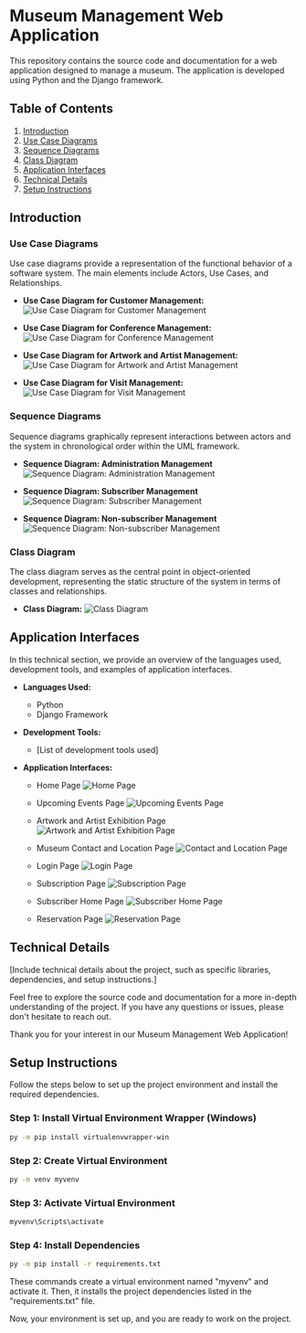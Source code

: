 # Museum Management Web Application

This repository contains the source code and documentation for a web application designed to manage a museum. The application is developed using Python and the Django framework.

## Table of Contents
1. [Introduction](#introduction)
2. [Use Case Diagrams](#use-case-diagrams)
3. [Sequence Diagrams](#sequence-diagrams)
4. [Class Diagram](#class-diagram)
5. [Application Interfaces](#application-interfaces)
6. [Technical Details](#technical-details)
7. [Setup Instructions](#setup-instructions)

## Introduction

### Use Case Diagrams
Use case diagrams provide a representation of the functional behavior of a software system. The main elements include Actors, Use Cases, and Relationships.

- **Use Case Diagram for Customer Management:**
  ![Use Case Diagram for Customer Management](![image](https://github.com/oumaimabenaboud/Gestion-de-musee/assets/120368654/a274bcd9-31a3-45cc-851d-6eebf1985b05))

- **Use Case Diagram for Conference Management:**
  ![Use Case Diagram for Conference Management](./path/to/image)

- **Use Case Diagram for Artwork and Artist Management:**
  ![Use Case Diagram for Artwork and Artist Management](./path/to/image)

- **Use Case Diagram for Visit Management:**
  ![Use Case Diagram for Visit Management](./path/to/image)

### Sequence Diagrams
Sequence diagrams graphically represent interactions between actors and the system in chronological order within the UML framework.

- **Sequence Diagram: Administration Management**
  ![Sequence Diagram: Administration Management](./path/to/image)

- **Sequence Diagram: Subscriber Management**
  ![Sequence Diagram: Subscriber Management](./path/to/image)

- **Sequence Diagram: Non-subscriber Management**
  ![Sequence Diagram: Non-subscriber Management](./path/to/image)

### Class Diagram
The class diagram serves as the central point in object-oriented development, representing the static structure of the system in terms of classes and relationships.

- **Class Diagram:**
  ![Class Diagram](./path/to/image)

## Application Interfaces

In this technical section, we provide an overview of the languages used, development tools, and examples of application interfaces.

- **Languages Used:**
  - Python
  - Django Framework

- **Development Tools:**
  - [List of development tools used]

- **Application Interfaces:**
  - Home Page
    ![Home Page](./path/to/image)

  - Upcoming Events Page
    ![Upcoming Events Page](./path/to/image)

  - Artwork and Artist Exhibition Page
    ![Artwork and Artist Exhibition Page](./path/to/image)

  - Museum Contact and Location Page
    ![Contact and Location Page](./path/to/image)

  - Login Page
    ![Login Page](./path/to/image)

  - Subscription Page
    ![Subscription Page](./path/to/image)

  - Subscriber Home Page
    ![Subscriber Home Page](./path/to/image)

  - Reservation Page
    ![Reservation Page](./path/to/image)

## Technical Details

[Include technical details about the project, such as specific libraries, dependencies, and setup instructions.]

Feel free to explore the source code and documentation for a more in-depth understanding of the project. If you have any questions or issues, please don't hesitate to reach out.

Thank you for your interest in our Museum Management Web Application!

## Setup Instructions

Follow the steps below to set up the project environment and install the required dependencies.

### Step 1: Install Virtual Environment Wrapper (Windows)

```bash
py -m pip install virtualenvwrapper-win
```

### Step 2: Create Virtual Environment

```bash
py -m venv myvenv
```

### Step 3: Activate Virtual Environment

```bash
myvenv\Scripts\activate
```

### Step 4: Install Dependencies

```bash
py -m pip install -r requirements.txt
```

These commands create a virtual environment named "myvenv" and activate it. Then, it installs the project dependencies listed in the "requirements.txt" file.

Now, your environment is set up, and you are ready to work on the project.
